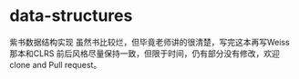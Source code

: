 # data-structures
紫书数据结构实现
虽然书比较烂，但毕竟老师讲的很清楚，写完这本再写Weiss那本和CLRS
前后风格尽量保持一致，但限于时间，仍有部分没有修改，欢迎clone and Pull request。
